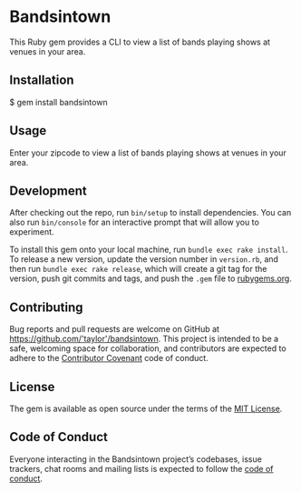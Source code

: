 # Bandsintown

This Ruby gem provides a CLI to view a list of bands playing shows at venues in your area.

## Installation

$ gem install bandsintown

## Usage

Enter your zipcode to view a list of bands playing shows at venues in your area.

## Development

After checking out the repo, run `bin/setup` to install dependencies. You can also run `bin/console` for an interactive prompt that will allow you to experiment.

To install this gem onto your local machine, run `bundle exec rake install`. To release a new version, update the version number in `version.rb`, and then run `bundle exec rake release`, which will create a git tag for the version, push git commits and tags, and push the `.gem` file to [rubygems.org](https://rubygems.org).

## Contributing

Bug reports and pull requests are welcome on GitHub at https://github.com/'taylor'/bandsintown. This project is intended to be a safe, welcoming space for collaboration, and contributors are expected to adhere to the [Contributor Covenant](http://contributor-covenant.org) code of conduct.

## License

The gem is available as open source under the terms of the [MIT License](https://opensource.org/licenses/MIT).

## Code of Conduct

Everyone interacting in the Bandsintown project’s codebases, issue trackers, chat rooms and mailing lists is expected to follow the [code of conduct](https://github.com/'taylor'/bandsintown/blob/master/CODE_OF_CONDUCT.md).
